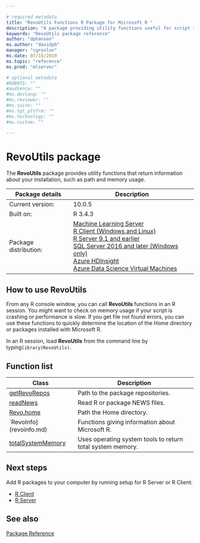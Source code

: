 ```yaml
---

# required metadata
title: "RevoUtils Functions R Package for Microsoft R "
description: "A package providing utility functions useful for script running on the Microsoft R ScaleR engine."
keywords: "RevoUtils package reference"
author: "dphansen"
ms.author: "davidph"
manager: "cgronlun"
ms.date: 07/15/2019
ms.topic: "reference"
ms.prod: "mlserver"

# optional metadata
#ROBOTS: ""
#audience: ""
#ms.devlang: ""
#ms.reviewer: ""
#ms.suite: ""
#ms.tgt_pltfrm: ""
#ms.technology: ""
#ms.custom: ""

---
```


# RevoUtils package 

The **RevoUtils** package provides utility functions that return information about your installation, such as path and memory usage.

| Package details | Description |
|--------|-|
| Current version: |  10.0.5 |
| Built on: | R 3.4.3 |
| Package distribution: | [Machine Learning Server](../../what-is-machine-learning-server.md) </br>[R Client (Windows and Linux)](../../r-client/what-is-microsoft-r-client.md) <br/>[R Server 9.1 and earlier](../../what-is-microsoft-r-server.md)   <br/>[SQL Server 2016 and later (Windows only)](/sql/machine-learning/sql-server-machine-learning-services)   <br/> [Azure HDInsight](https://docs.microsoft.com/azure/hdinsight/hdinsight-hadoop-r-server-get-started) <br/>[Azure Data Science Virtual Machines](https://docs.microsoft.com/azure/machine-learning/machine-learning-data-science-provision-vm) |


## How to use RevoUtils

From any R console window, you can call **RevoUtils** functions in an R session. You might want to check on memory usage if your script is crashing or performance is slow. If you get file not found errors, you can use these functions to quickly determine the location of the Home directory or packages installed with Microsoft R.

In an R session, load **RevoUtils** from the command line by typing`library(RevoUtils)`.

## Function list

|Class | Description |
|------|-------------|
|[getRevoRepos](getrevorepos.md) | Path to the package repositories. |
|[readNews](readnews.md)  | Read R or package NEWS files.|
|[Revo.home](revo-home.md)  | Path the Home directory. |
|`RevoInfo](revoinfo.md)  | Functions giving information about Microsoft R.|
|[totalSystemMemory](totalsystemmemory.md) |Uses operating system tools to return total system memory. |

## Next steps

Add R packages to your computer by running setup for R Server or R Client: 

+ [R Client](../../r-client/what-is-microsoft-r-client.md) 
+ [R Server](../../what-is-microsoft-r-server.md)

## See also

 [Package Reference](../introducing-r-server-r-package-reference.md)    
